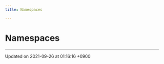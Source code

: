 ```yaml
---
title: Namespaces

---
```


# Namespaces







-------------------------------

Updated on 2021-09-26 at 01:16:16 +0900
